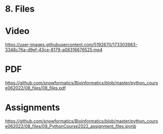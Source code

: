 # 8. Files





# Video
https://user-images.githubusercontent.com/5192670/173303983-3348c76a-d9ef-43ce-8179-a08316676525.mp4

# PDF
https://github.com/snowformatics/Bioinformatics/blob/master/python_course062022/08_files/08_files.pdf

# Assignments
https://github.com/snowformatics/Bioinformatics/blob/master/python_course062022/08_files/09_PythonCourse2022_assignment_files.ipynb





